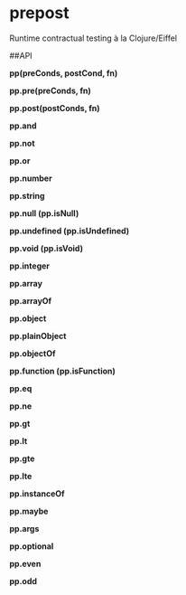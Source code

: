 prepost
=======

Runtime contractual testing à la Clojure/Eiffel

##API

**pp(preConds, postCond, fn)**

**pp.pre(preConds, fn)**

**pp.post(postConds, fn)**

**pp.and**

**pp.not**

**pp.or**

**pp.number**

**pp.string**

**pp.null (pp.isNull)**

**pp.undefined (pp.isUndefined)**

**pp.void (pp.isVoid)**

**pp.integer**

**pp.array**

**pp.arrayOf**

**pp.object**

**pp.plainObject**

**pp.objectOf**

**pp.function (pp.isFunction)**

**pp.eq**

**pp.ne**

**pp.gt**

**pp.lt**

**pp.gte**

**pp.lte**

**pp.instanceOf**

**pp.maybe**

**pp.args**

**pp.optional**

**pp.even**

**pp.odd**
